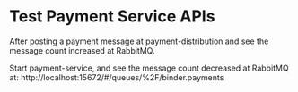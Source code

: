 # Test Payment Service APIs
After posting a payment message at payment-distribution and see the message count increased at RabbitMQ.

Start payment-service, and see the message count decreased at RabbitMQ at:
http://localhost:15672/#/queues/%2F/binder.payments
